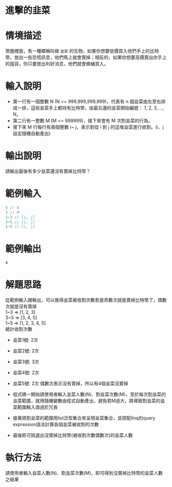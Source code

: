 # 進擊的韭菜

# 情境描述
幣圈裡面，有一種暱稱叫做 `韭菜` 的生物，如果你想要低價買入他們手上的比特幣，放出一些恐慌訊息，他們馬上就會賣掉；相反的，如果你想要高價賣出你手上的囤貨，你只要放出利好消息，他們就會蜂蛹買入。

# 輸入說明

- 第一行有一個整數 N (N <= 999,999,999,999)，代表有 n 個韭菜由左至右排成一排，這些韭菜手上都持有比特幣，由最左邊的韭菜開始編號： 1, 2, 3, ..., N。
- 第二行有一整數 M (M <= 999999)，接下來會有 M 次割韭菜的行為。
- 接下來 M 行每行有兩個整數 i~ j，表示對從 i 到 j 的這堆韭菜進行收割。(i、j設定隨機自動產出)

# 輸出說明

請輸出最後有多少韭菜還沒有賣掉比特幣？

# 範例輸入

```c
5 // N
3 // M
1~3 // [i, j]  
3~5 // [i, j] 
1~5 // [i, j] 
```

# 範例輸出

```bash
4
```

# 解題思路

從範例輸入跟輸出，可以推得韭菜被收割次數若是奇數次就是賣掉比特幣了，偶數次就是沒有賣掉  
1~3 => [1, 2, 3]  
3~5 => [3, 4, 5]  
1~5 => [1, 2, 3, 4, 5]  
總計收割次數  
- 韭菜1號: 2次
- 韭菜2號: 2次
- 韭菜3號: 3次
- 韭菜4號: 2次
- 韭菜5號: 2次
偶數次表示沒有賣掉，所以有4個韭菜沒賣掉  

- 程式碼一開始請使用者輸入韭菜人數(N)、割韭菜次數(M)，至於每次割韭菜的韭菜範圍，就用隨機變數由程式自動產出，避免若M過大，將導致割韭菜的韭菜範圍輸入值過於冗長
- 接著將割韭菜的範圍用list泛型集合來呈現韭菜集合，並搭配linq的query expression語法計算各個韭菜被收割的次數
- 最後即可挑選出沒賣掉比特幣(被收割次數偶數次)的韭菜人數


# 執行方法

請使用者輸入韭菜人數(N)、割韭菜次數(M)，即可得到沒賣掉比特幣的韭菜人數之結果
